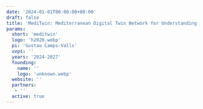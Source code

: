 ```yaml
---
date: '2024-01-01T00:00:00+00:00'
draft: false
title: 'MediTwin: Mediterranean Digital Twin Network for Understanding Climate Extremes'
params:
  short: 'meditwin'
  logo: 'h2020.webp'
  pi: 'Gustau Camps-Valls'
  uvpi: ''
  years: '2024-2027'
  founding: 
    name: ''
    logo: 'unknown.webp'
  website: ''
  partners: 
   - ''
  active: true
---
```

